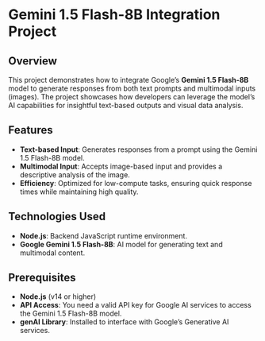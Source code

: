 # **Gemini 1.5 Flash-8B Integration Project**

## **Overview**

This project demonstrates how to integrate Google’s **Gemini 1.5 Flash-8B** model to generate responses from both text prompts and multimodal inputs (images). The project showcases how developers can leverage the model’s AI capabilities for insightful text-based outputs and visual data analysis.

## **Features**
- **Text-based Input**: Generates responses from a prompt using the Gemini 1.5 Flash-8B model.
- **Multimodal Input**: Accepts image-based input and provides a descriptive analysis of the image.
- **Efficiency**: Optimized for low-compute tasks, ensuring quick response times while maintaining high quality.

## **Technologies Used**
- **Node.js**: Backend JavaScript runtime environment.
- **Google Gemini 1.5 Flash-8B**: AI model for generating text and multimodal content.

## **Prerequisites**
- **Node.js** (v14 or higher)
- **API Access**: You need a valid API key for Google AI services to access the Gemini 1.5 Flash-8B model.
- **genAI Library**: Installed to interface with Google’s Generative AI services.
